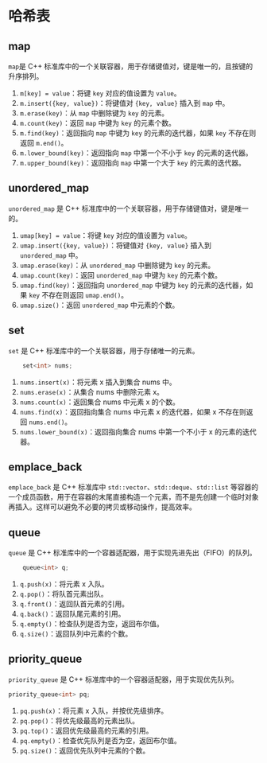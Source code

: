 # 哈希表

## map
`map`是 C++ 标准库中的一个关联容器，用于存储键值对，键是唯一的，且按键的升序排列。
1. `m[key] = value`：将键 `key` 对应的值设置为 `value`。
2. `m.insert({key, value})`：将键值对 `{key, value}` 插入到 `map` 中。
3. `m.erase(key)`：从 `map` 中删除键为 `key` 的元素。
4. `m.count(key)`：返回 `map` 中键为 `key` 的元素个数。
5. `m.find(key)`：返回指向 `map` 中键为 `key` 的元素的迭代器，如果 `key` 不存在则返回 `m.end()`。
6. `m.lower_bound(key)`：返回指向 `map` 中第一个不小于 `key` 的元素的迭代器。
7. `m.upper_bound(key)`：返回指向 `map` 中第一个大于 `key` 的元素的迭代器。

## unordered_map
`unordered_map` 是 C++ 标准库中的一个关联容器，用于存储键值对，键是唯一的。

1. `umap[key] = value`：将键 `key` 对应的值设置为 `value`。
2. `umap.insert({key, value})`：将键值对 `{key, value}` 插入到 `unordered_map` 中。
3. `umap.erase(key)`：从 `unordered_map` 中删除键为 `key` 的元素。
4. `umap.count(key)`：返回 `unordered_map` 中键为 `key` 的元素个数。
5. `umap.find(key)`：返回指向 `unordered_map` 中键为 `key` 的元素的迭代器，如果 `key` 不存在则返回 `umap.end()`。
6. `umap.size()`：返回 `unordered_map` 中元素的个数。

## set
`set` 是 C++ 标准库中的一个关联容器，用于存储唯一的元素。
```cpp
    set<int> nums;
```
1. `nums.insert(x)`：将元素 x 插入到集合 nums 中。
2. `nums.erase(x)`：从集合 nums 中删除元素 x。
3. `nums.count(x)`：返回集合 nums 中元素 x 的个数。
4. `nums.find(x)`：返回指向集合 nums 中元素 x 的迭代器，如果 x 不存在则返回 `nums.end()`。
5. `nums.lower_bound(x)`：返回指向集合 nums 中第一个不小于 x 的元素的迭代器。

## emplace_back
`emplace_back` 是 C++ 标准库中 `std::vector`、`std::deque`、`std::list` 等容器的一个成员函数，用于在容器的末尾直接构造一个元素，而不是先创建一个临时对象再插入。这样可以避免不必要的拷贝或移动操作，提高效率。

## queue
`queue` 是 C++ 标准库中的一个容器适配器，用于实现先进先出（FIFO）的队列。
```cpp
    queue<int> q;
```
1. `q.push(x)`：将元素 x 入队。
2. `q.pop()`：将队首元素出队。
3. `q.front()`：返回队首元素的引用。
4. `q.back()`：返回队尾元素的引用。
5. `q.empty()`：检查队列是否为空，返回布尔值。
6. `q.size()`：返回队列中元素的个数。

## priority_queue
`priority_queue` 是 C++ 标准库中的一个容器适配器，用于实现优先队列。
```cpp
priority_queue<int> pq;
```
1. `pq.push(x)`：将元素 x 入队，并按优先级排序。
2. `pq.pop()`：将优先级最高的元素出队。
3. `pq.top()`：返回优先级最高的元素的引用。
4. `pq.empty()`：检查优先队列是否为空，返回布尔值。
5. `pq.size()`：返回优先队列中元素的个数。